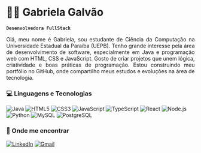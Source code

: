 # 👩‍💻 Gabriela Galvão

**`Desenvolvedora FullStack`**

<p align="justify">
Olá, meu nome é  Gabriela, sou estudante de Ciência da Computação na Universidade Estadual da Paraíba (UEPB). Tenho grande interesse pela área de desenvolvimento de software, especialmente em Java e programação web com HTML, CSS e JavaScript. Gosto de criar projetos que unem lógica, criatividade e boas práticas de programação. Estou construindo meu portfólio no GitHub, onde compartilho meus estudos e evoluções na área de tecnologia.
</p>

  

### 💻 Linguagens e Tecnologias

![Java](https://img.shields.io/badge/Java-ED8B00?style=for-the-badge&logo=openjdk&logoColor=white)
![HTML5](https://img.shields.io/badge/HTML5-E34F26?style=for-the-badge&logo=html5&logoColor=white)
![CSS3](https://img.shields.io/badge/CSS3-1572B6?style=for-the-badge&logo=css3&logoColor=white)
![JavaScript](https://img.shields.io/badge/JavaScript-F7DF1E?style=for-the-badge&logo=javascript&logoColor=black)
![TypeScript](https://img.shields.io/badge/TypeScript-3178C6?style=for-the-badge&logo=typescript&logoColor=white)
![React](https://img.shields.io/badge/React-20232A?style=for-the-badge&logo=react&logoColor=61DAFB)
![Node.js](https://img.shields.io/badge/Node.js-43853D?style=for-the-badge&logo=node.js&logoColor=white)
![Python](https://img.shields.io/badge/Python-3776AB?style=for-the-badge&logo=python&logoColor=white)
![MySQL](https://img.shields.io/badge/MySQL-005C84?style=for-the-badge&logo=mysql&logoColor=white)
![PostgreSQL](https://img.shields.io/badge/PostgreSQL-316192?style=for-the-badge&logo=postgresql&logoColor=white)


### 💌 Onde me encontrar

[![LinkedIn](https://img.shields.io/badge/LinkedIn-0077B5?style=for-the-badge&logo=linkedin&logoColor=white)](https://www.linkedin.com/in/gabrielagalv%C3%A3o-/)
[![Gmail](https://img.shields.io/badge/Gmail-D14836?style=for-the-badge&logo=gmail&logoColor=white)](mailto:gabriela.galvao268@gmail.com)

